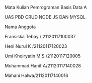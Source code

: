 Mata Kuliah Pemrograman Basis Data A

UAS PBD CRUD NODE.JS DAN MYSQL

Nama Anggota

Fransiska Tebay / 21120117100037

Heni Nurul K /21120117120023

Umi Khoiryatin M S /21120117120005

Muhammad Hanif A/21120117140028

Mahani Halwa/21120117140016
